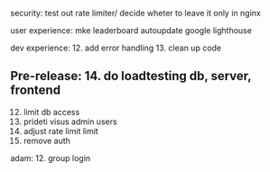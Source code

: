 security:
test out rate limiter/ decide wheter to leave it only in nginx

user experience:
mke leaderboard autoupdate
google lighthouse

dev experience:
12. add error handling
13. clean up code 

Pre-release:
14. do loadtesting db, server, frontend
---------------------------------------
12. limit db access
15. prideti visus admin users
16. adjust rate limit limit
17. remove auth

adam:
12. group login
